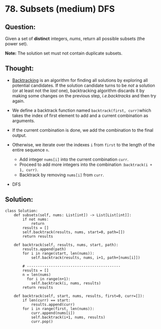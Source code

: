 # 78. Subsets \(medium\) DFS

## Question:

Given a set of **distinct** integers, _nums_, return all possible subsets \(the power set\).

**Note:** The solution set must not contain duplicate subsets.

## Thought:

* [Backtracking](https://en.wikipedia.org/wiki/Backtracking) is an algorithm for finding all solutions by exploring all potential candidates. If the solution candidate turns to be _not_ a solution \(or at least not the _last_ one\), backtracking algorithm discards it by making some changes on the previous step, _i.e.backtracks_ and then try again.
*   We define a backtrack function named `backtrack(first, curr)`which takes the index of first element to add and a current combination as arguments.

  * If the current combination is done, we add the combination to the final output.
  * Otherwise, we iterate over the indexes `i` from `first` to the length of the entire sequence `n`.
    * Add integer `nums[i]` into the current combination `curr`.
    * Proceed to add more integers into the combination :`backtrack(i + 1, curr)`.
    * Backtrack by removing `nums[i]` from `curr`.

* DFS

## Solution:

```text
class Solution:
    def subsets(self, nums: List[int]) -> List[List[int]]:
        if not nums:
            return 
        results = []
        self.backtrack(results, nums, start=0, path=[])
        return results

    def backtrack(self, results, nums, start, path):
        results.append(path)
        for i in range(start, len(nums)):
            self.backtrack(results, nums, i+1, path+[nums[i]])
            
        # -------------------------------------------
        results = []
        n = len(nums)
     	  for i in range(n+1):
            self.backtrack(i, nums, results)
        return results
        
    def backtrack(self, start, nums, results, first=0, curr=[]):
    	if len(curr) == start:
    		results.append(curr)
    	for i in range(first, len(nums)):
    		curr.append(nums[i])
    		self.backtrack(i+1, nums, results)
    		curr.pop()
```

